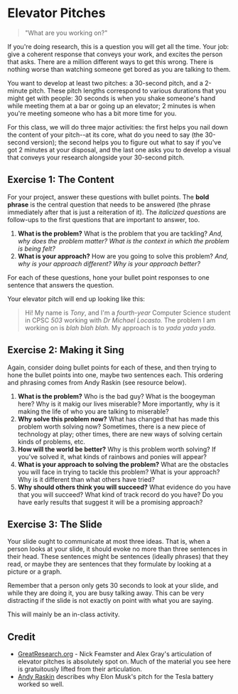 # Elevator Pitches

> "What are you working on?"

If you're doing research, this is a question you will get all the time. Your job: give a coherent response that conveys your work, and excites the person that asks. There are a million different ways to get this wrong. There is nothing worse than watching someone get bored as you are talking to them.

You want to develop at least two pitches: a 30-second pitch, and a 2-minute pitch. These pitch lengths correspond to various durations that you might get with people: 30 seconds is when you shake someone's hand while meeting them at a bar or going up an elevator; 2 minutes is when you're meeting someone who has a bit more time for you.

For this class, we will do three major activities: the first helps you nail down the content of your pitch--at its core, what do you need to say (the 30-second version); the second helps you to figure out what to say if you've got 2 minutes at your disposal, and the last one asks you to develop a visual that conveys your research alongside your 30-second pitch.

## Exercise 1: The Content

For your project, answer these questions with bullet points. The **bold phrase** is the central question that needs to be answered (the phrase immediately after that is just a reiteration of it). The *italicized questions* are follow-ups to the first questions that are important to answer, too.

1. **What is the problem?** What is the problem that you are tackling? *And, why does the problem matter? What is the context in which the problem is being felt?*
2. **What is your approach?** How are you going to solve this problem? *And, why is your approach different? Why is your approach better?*

For each of these questions, hone your bullet point responses to one sentence that answers the question.

Your elevator pitch will end up looking like this:

> Hi! My name is *Tony*, and I'm a *fourth-year* Computer Science student in CPSC *503* working with *Dr Michael Locasto.* The problem I am working on is *blah blah blah.* My approach is to *yada yada yada*.

## Exercise 2: Making it Sing

Again, consider doing bullet points for each of these, and then trying to hone the bullet points into one, maybe two sentences each. This ordering and phrasing comes from Andy Raskin (see resource below).

1. **What is the problem?** Who is the bad guy? What is the boogeyman here? Why is it makig our lives miserable? More importantly, why is it making the life of who you are talking to miserable?
2. **Why solve this problem now?** What has changed that has made this problem worth solving now? Sometimes, there is a new piece of technology at play; other times, there are new ways of solving certain kinds of problems, etc.
3. **How will the world be better?** Why is this problem worth solving? If you've solved it, what kinds of rainbows and ponies will appear?
4. **What is your approach to solving the problem?** What are the obstacles you will face in trying to tackle this problem? What is your approach? Why is it different than what others have tried?
5. **Why should others think you will succeed?** What evidence do you have that you will succeed? What kind of track record do you have? Do you have early results that suggest it will be a promising approach?

## Exercise 3: The Slide

Your slide ought to communicate at most three ideas. That is, when a person looks at your slide, it should evoke no more than three sentences in their head. These sentences might be sentences (ideally phrases) that they read, or maybe they are sentences that they formulate by looking at a picture or a graph. 

Remember that a person only gets 30 seconds to look at your slide, and while they are doing it, you are busy talking away. This can be very distracting if the slide is not exactly on point with what you are saying.

This will mainly be an in-class activity.

## Credit

* [GreatResearch.org](http://greatresearch.org/exercises/elevator-pitch/) - Nick Feamster and Alex Gray's articulation of elevator pitches is absolutely spot on. Much of the material you see here is gratuitously lifted from their articulation.
* [Andy Raskin](https://medium.com/firm-narrative/want-a-better-pitch-watch-this-328b95c2fd0b) describes why Elon Musk's pitch for the Tesla battery worked so well.
